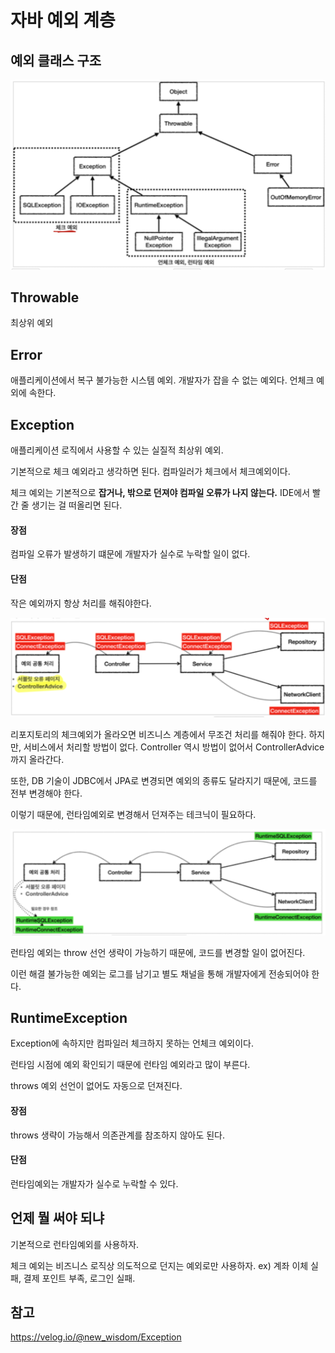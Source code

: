 # 자바 예외 계층

## 예외 클래스 구조
![javaexception](javaexception.png)

## Throwable
최상위 예외

## Error
애플리케이션에서 복구 불가능한 시스템 예외.
개발자가 잡을 수 없는 예외다. 
언체크 예외에 속한다. 

## Exception
애플리케이션 로직에서 사용할 수 있는 실질적 최상위 예외.

기본적으로 체크 예외라고 생각하면 된다. 
컴파일러가 체크에서 체크예외이다. 

체크 예외는 기본적으로 **잡거나, 밖으로 던져야 컴파일 오류가 나지 않는다.** IDE에서 빨간 줄 생기는 걸 떠올리면 된다.

#### 장점
컴파일 오류가 발생하기 떄문에 개발자가 실수로 누락할 일이 없다. 

#### 단점
작은 예외까지 항상 처리를 해줘야한다. 

![checkexception](checkExceptionBad.png)

리포지토리의 체크예외가 올라오면 비즈니스 계층에서 무조건 처리를 해줘야 한다. 하지만, 서비스에서 처리할 방법이 없다. Controller 역시 방법이 없어서 ControllerAdvice까지 올라간다.

또한, DB 기술이 JDBC에서 JPA로 변경되면 예외의 종류도 달라지기 때문에, 코드를 전부 변경해야 한다. 

이렇기 때문에, 런타임예외로 변경해서 던져주는 테크닉이 필요하다. 

![runtiemEx](runtimeExceptionThrow.png)

런타임 예외는 throw 선언 생략이 가능하기 때문에, 코드를 변경할 일이 없어진다.

이런 해결 불가능한 예외는 로그를 남기고 별도 채널을 통해 개발자에게 전송되어야 한다. 

## RuntimeException
Exception에 속하지만 컴파일러 체크하지 못하는 언체크 예외이다. 

런타임 시점에 예외 확인되기 때문에 런타임 예외라고 많이 부른다.

throws 예외 선언이 없어도 자동으로 던져진다. 

#### 장점 
throws 생략이 가능해서 의존관계를 참조하지 않아도 된다.

#### 단점
런타임예외는 개발자가 실수로 누락할 수 있다.

## 언제 뭘 써야 되냐

기본적으로 런타임예외를 사용하자. 

체크 예외는 비즈니스 로직상 의도적으로 던지는 예외로만 사용하자.
ex) 계좌 이체 실패, 결제 포인트 부족, 로그인 실패. 

## 참고
https://velog.io/@new_wisdom/Exception


